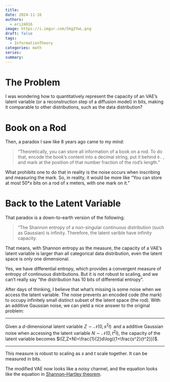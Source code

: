 ```yaml
---
title: 
date: 2024-11-16
authors:
  - eri24816
image: https://i.imgur.com/5kg2YwL.png
draft: false
tags:
  - InformationTheory
categories: math
series: 
summary:
---
```

# The Problem
 
I was wondering how to quantitatively represent the capacity of an VAE’s latent variable (or a reconstruction step of a diffusion model) in bits, making it comparable to other distributions, such as the data distribution?

# Book on a Rod

Then, a paradox I saw like 8 years ago came to my mind:

> “Theoretically, you can store all information of a book on a rod. To do that, encode the book’s content into a decimal string, put it behind `0.` , and mark at the position of that number fraction of the rod’s length.”

What prohibits one to do that in reality is the noise occurs when inscribing and measuring the mark. So, in reality, it would be more like “You can store at most 50*x bits on a rod of x meters, with one mark on it.”

# Back to the Latent Variable

That paradox is a down-to-earth version of the following:

> “The Shannon entropy of a non-singular continuous distribution (such as Gaussian) is infinity. Therefore, the latent varible have infinity capacity.

That means, with Shannon entropy as the measure, the capacity of a VAE’s latent variable is larger than all categorical data distribution, even the latent space is only one dimensional.

Yes, we have differential entropy, which provides a convergent measure of entropy of continuous distributions. But it is not robust to scaling, and we can’t really say “the distribution has 10 bits of differential entropy”.

After days of thinking, I believe that what’s missing is some noise when we access the latent variable. The noise prevents an encoded code (the mark) to occupy infinitely small distinct subset of the latent space (the rod). With an additive Gaussian noise, we can yield a nice answer to the original problem:

---

Given a $d$-dimensional latent variable $Z\sim\mathcal{N}(0,\,s^{2}I)\,$ and a additive Gaussian noise when accessing the latent variable $N\sim\mathcal{N}(0,t^{2}I)$, the capacity of the latent variable becomes $I(Z,Z+N)=\frac{1}{2}d\log({1+\frac{s^2}{t^2}})$.

---

This measure is robust to scaling as $s$ and $t$ scale together. It can be measured in bits.

The modified VAE now looks like a noisy channel, and the equation looks like the equation in [Shannon–Hartley theorem](https://en.wikipedia.org/wiki/Shannon%E2%80%93Hartley_theorem).